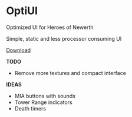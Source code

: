 OptiUI
======

Optimized UI for Heroes of Newerth

Simple, static and less processor consuming UI

[Download](https://bintray.com/loathingkernel/HoN/OptiUI)


__TODO__

* Remove more textures and compact interface

__IDEAS__

* MIA buttons with sounds
* Tower Range indicators
* Death timers
